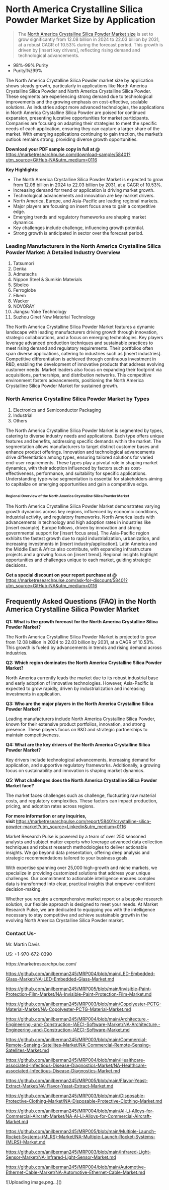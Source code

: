 <h1>North America Crystalline Silica Powder Market&nbsp;Size by Application</h1><blockquote><p>The <a href="https://marketresearchpulse.com/download-sample/58401?utm_source=GitHub-NA&amp;utm_medium=0116">North America Crystalline Silica Powder Market size</a> is set to grow significantly from 12.08 billion in 2024 to 22.03 billion by 2031, at a robust CAGR of 10.53% during the forecast period. This growth is driven by [insert key drivers], reflecting rising demand and technological advancements.</p></blockquote><ul><li>98%-99% Purity<li> Purityï¼ž99%</li></ul><p>The North America Crystalline Silica Powder market size by application shows steady growth, particularly in applications like North America Crystalline Silica Powder and North America Crystalline Silica Powder. These segments are experiencing strong demand due to technological improvements and the growing emphasis on cost-effective, scalable solutions. As industries adopt more advanced technologies, the applications in North America Crystalline Silica Powder are poised for continued expansion, presenting lucrative opportunities for market participants. Companies are focusing on adapting their strategies to meet the specific needs of each application, ensuring they can capture a larger share of the market. With emerging applications continuing to gain traction, the market’s outlook remains strong, providing diverse growth opportunities.</p><p><strong>Download your PDF sample copy in full at @ </strong><a href="https://marketresearchpulse.com/download-sample/58401?utm_source=GitHub-NA&amp;utm_medium=0116">https://marketresearchpulse.com/download-sample/58401?utm_source=GitHub-NA&amp;utm_medium=0116</a></p><p><strong>Key Highlights: </strong></p><ul><li>The North America Crystalline Silica Powder Market is expected to grow from 12.08 billion in 2024 to 22.03 billion by 2031, at a CAGR of 10.53%.</li><li>Increasing demand for trend or application is driving market growth.</li><li>Technological advancements and innovation are key market drivers.</li><li>North America, Europe, and Asia-Pacific are leading regional markets.</li><li>Major players are focusing on insert focus area to gain a competitive edge.</li><li>Emerging trends and regulatory frameworks are shaping market dynamics.</li><li>Key challenges include challenge, influencing growth potential.</li><li>Strong growth is anticipated in sector over the forecast period.</li></ul><h3>Leading Manufacturers in the North America Crystalline Silica Powder Market: A Detailed Industry Overview</h3><ol><li>Tatsumori</li><li>Denka</li><li>Admatechs</li><li>Nippon Steel & Sumikin Materials</li><li>Sibelco</li><li>Ferroglobe</li><li>Elkem</li><li>Wacker</li><li>NOVORAY</li><li>Jiangsu Yoke Technology</li><li>Suzhou Ginet New Material Technology</li></ol><div class="flex max-w-full flex-col flex-grow"><div class="min-h-8 text-message flex w-full flex-col items-end gap-2 whitespace-normal break-words [.text-message+&amp;]:mt-5" dir="auto" data-message-author-role="assistant" data-message-id="fd8432e4-4910-450d-b182-61b7bfb0a01f" data-message-model-slug="gpt-4o"><div class="flex w-full flex-col gap-1 empty:hidden first:pt-[3px]"><div class="markdown prose w-full break-words dark:prose-invert light"><p>The North America Crystalline Silica Powder Market features a dynamic landscape with leading manufacturers driving growth through innovation, strategic collaborations, and a focus on emerging technologies. Key players leverage advanced production techniques and sustainable practices to meet rising demand and regulatory requirements. Their portfolios often span diverse applications, catering to industries such as [insert industries]. Competitive differentiation is achieved through continuous investment in R&amp;D, enabling the development of innovative products that address evolving customer needs. Market leaders also focus on expanding their footprint via acquisitions, partnerships, and distribution networks. This competitive environment fosters advancements, positioning the North America Crystalline Silica Powder Market for sustained growth.</p></div></div></div></div><h3>North America Crystalline Silica Powder Market by Types</h3><ol><li>Electronics and Semiconductor Packaging<li> Industrial<li> Others</li></ol><div class="flex max-w-full flex-col flex-grow"><div class="min-h-8 text-message flex w-full flex-col items-end gap-2 whitespace-normal break-words [.text-message+&amp;]:mt-5" dir="auto" data-message-author-role="assistant" data-message-id="084470be-0bb7-4664-bddf-5156b4f41249" data-message-model-slug="gpt-4o-mini"><div class="flex w-full flex-col gap-1 empty:hidden first:pt-[3px]"><div class="markdown prose w-full break-words dark:prose-invert light"><p>The North America Crystalline Silica Powder Market is segmented by types, catering to diverse industry needs and applications. Each type offers unique features and benefits, addressing specific demands within the market. The segmentation allows manufacturers to target distinct customer bases and enhance product offerings. Innovation and technological advancements drive differentiation among types, ensuring tailored solutions for varied end-user requirements. These types play a pivotal role in shaping market dynamics, with their adoption influenced by factors such as cost-effectiveness, performance, and suitability for specific applications. Understanding type-wise segmentation is essential for stakeholders aiming to capitalize on emerging opportunities and gain a competitive edge.</p></div></div></div></div><h3><span style="font-size: 11px;">Regional Overview of the North America Crystalline Silica Powder Market</span></h3><div class="flex max-w-full flex-col flex-grow"><div class="min-h-8 text-message flex w-full flex-col items-end gap-2 whitespace-normal break-words [.text-message+&amp;]:mt-5" dir="auto" data-message-author-role="assistant" data-message-id="e9038762-ce64-4e30-91c9-9bd413514231" data-message-model-slug="gpt-4o-mini"><div class="flex w-full flex-col gap-1 empty:hidden first:pt-[3px]"><div class="markdown prose w-full break-words dark:prose-invert light"><p>The North America Crystalline Silica Powder Market demonstrates varying growth dynamics across key regions, influenced by economic conditions, industrial activity, and regulatory frameworks. North America leads with advancements in technology and high adoption rates in industries like [insert example]. Europe follows, driven by innovation and strong governmental support for [insert focus area]. The Asia-Pacific region exhibits the fastest growth due to rapid industrialization, urbanization, and increasing investments in [insert industry/application]. Latin America and the Middle East &amp; Africa also contribute, with expanding infrastructure projects and a growing focus on [insert trend]. Regional insights highlight opportunities and challenges unique to each market, guiding strategic decisions.</p></div></div></div></div><p><strong>Get a special discount on your report purchase at @ </strong><a href="https://marketresearchpulse.com/ask-for-discount/58401?utm_source=GitHub-NA&amp;utm_medium=0116">https://marketresearchpulse.com/ask-for-discount/58401?utm_source=GitHub-NA&amp;utm_medium=0116</a></p><h2>Frequently Asked Questions (FAQ) in the North America Crystalline Silica Powder Market</h2><p><strong>Q1: What is the growth forecast for the North America Crystalline Silica Powder Market?</strong></p><p>The North America Crystalline Silica Powder Market is projected to grow from 12.08 billion in 2024 to 22.03 billion by 2031, at a CAGR of 10.53%. This growth is fueled by advancements in trends and rising demand across industries.</p><p><strong>Q2: Which region dominates the North America Crystalline Silica Powder Market?</strong></p><p>North America currently leads the market due to its robust industrial base and early adoption of innovative technologies. However, Asia-Pacific is expected to grow rapidly, driven by industrialization and increasing investments in application.</p><p><strong>Q3: Who are the major players in the North America Crystalline Silica Powder Market?</strong></p><p>Leading manufacturers include North America Crystalline Silica Powder, known for their extensive product portfolios, innovation, and strong presence. These players focus on R&amp;D and strategic partnerships to maintain competitiveness.</p><p><strong>Q4: What are the key drivers of the North America Crystalline Silica Powder Market?</strong></p><p>Key drivers include technological advancements, increasing demand for application, and supportive regulatory frameworks. Additionally, a growing focus on sustainability and innovation is shaping market dynamics.</p><p><strong>Q5: What challenges does the North America Crystalline Silica Powder Market face?</strong></p><p>The market faces challenges such as challenge, fluctuating raw material costs, and regulatory complexities. These factors can impact production, pricing, and adoption rates across regions.</p><p><strong>For more information or any inquiries, visit&nbsp;</strong><a href="https://marketresearchpulse.com/report/58401/crystalline-silica-powder-market?utm_source=Linkedin&utm_medium=0116">https://marketresearchpulse.com/report/58401/crystalline-silica-powder-market?utm_source=Linkedin&utm_medium=0116</a></p><p>Market Research Pulse is powered by a team of over 250 seasoned analysts and subject matter experts who leverage advanced data collection techniques and robust research methodologies to deliver actionable insights. We go beyond data presentation, offering deep analysis and strategic recommendations tailored to your business goals.</p><p>With expertise spanning over 25,000 high-growth and niche markets, we specialize in providing customized solutions that address your unique challenges. Our commitment to actionable intelligence ensures complex data is transformed into clear, practical insights that empower confident decision-making.</p><p>Whether you require a comprehensive market report or a bespoke research solution, our flexible approach is designed to meet your needs. At Market Research Pulse, we are dedicated to equipping you with the intelligence necessary to stay competitive and achieve sustainable growth in the evolving North America Crystalline Silica Powder market.</p><h3><strong>Contact Us-</strong></h3><p>Mr. Martin Davis</p><p>US: +1-970-672-0390</p><p>https://marketresearchpulse.com/</p><p><a href="https://github.com/anilberman245/MRP004/blob/main/LED-Embedded-Glass-Market/NA-LED-Embedded-Glass-Market.md">https://github.com/anilberman245/MRP004/blob/main/LED-Embedded-Glass-Market/NA-LED-Embedded-Glass-Market.md</a></p><p><a href="https://github.com/anilberman245/MRP005/blob/main/Invisible-Paint-Protection-Film-Market/NA-Invisible-Paint-Protection-Film-Market.md">https://github.com/anilberman245/MRP005/blob/main/Invisible-Paint-Protection-Film-Market/NA-Invisible-Paint-Protection-Film-Market.md</a></p><p><a href="https://github.com/anilberman245/MRP003/blob/main/Copolyester-PCTG-Material-Market/NA-Copolyester-PCTG-Material-Market.md">https://github.com/anilberman245/MRP003/blob/main/Copolyester-PCTG-Material-Market/NA-Copolyester-PCTG-Material-Market.md</a></p><p><a href="https://github.com/anilberman245/MRP004/blob/main/Architecture,-Engineering,-and-Construction-(AEC)-Software-Market/NA-Architecture,-Engineering,-and-Construction-(AEC)-Software-Market.md">https://github.com/anilberman245/MRP004/blob/main/Architecture,-Engineering,-and-Construction-(AEC)-Software-Market/NA-Architecture,-Engineering,-and-Construction-(AEC)-Software-Market.md</a></p><p><a href="https://github.com/anilberman245/MRP003/blob/main/Commercial-Remote-Sensing-Satellites-Market/NA-Commercial-Remote-Sensing-Satellites-Market.md">https://github.com/anilberman245/MRP003/blob/main/Commercial-Remote-Sensing-Satellites-Market/NA-Commercial-Remote-Sensing-Satellites-Market.md</a></p><p><a href="https://github.com/anilberman245/MRP004/blob/main/Healthcare-associated-Infectious-Disease-Diagnostics-Market/NA-Healthcare-associated-Infectious-Disease-Diagnostics-Market.md">https://github.com/anilberman245/MRP004/blob/main/Healthcare-associated-Infectious-Disease-Diagnostics-Market/NA-Healthcare-associated-Infectious-Disease-Diagnostics-Market.md</a></p><p><a href="https://github.com/anilberman245/MRP005/blob/main/Flavor-Yeast-Extract-Market/NA-Flavor-Yeast-Extract-Market.md">https://github.com/anilberman245/MRP005/blob/main/Flavor-Yeast-Extract-Market/NA-Flavor-Yeast-Extract-Market.md</a></p><p><a href="https://github.com/anilberman245/MRP003/blob/main/Disposable-Protective-Clothing-Market/NA-Disposable-Protective-Clothing-Market.md">https://github.com/anilberman245/MRP003/blob/main/Disposable-Protective-Clothing-Market/NA-Disposable-Protective-Clothing-Market.md</a></p><p><a href="https://github.com/anilberman245/MRP004/blob/main/Al-Li-Alloys-for-Commercial-Aircraft-Market/NA-Al-Li-Alloys-for-Commercial-Aircraft-Market.md">https://github.com/anilberman245/MRP004/blob/main/Al-Li-Alloys-for-Commercial-Aircraft-Market/NA-Al-Li-Alloys-for-Commercial-Aircraft-Market.md</a></p><p><a href="https://github.com/anilberman245/MRP005/blob/main/Multiple-Launch-Rocket-Systems-(MLRS)-Market/NA-Multiple-Launch-Rocket-Systems-(MLRS)-Market.md">https://github.com/anilberman245/MRP005/blob/main/Multiple-Launch-Rocket-Systems-(MLRS)-Market/NA-Multiple-Launch-Rocket-Systems-(MLRS)-Market.md</a></p><p><a href="https://github.com/anilberman245/MRP003/blob/main/Infrared-Light-Sensor-Market/NA-Infrared-Light-Sensor-Market.md">https://github.com/anilberman245/MRP003/blob/main/Infrared-Light-Sensor-Market/NA-Infrared-Light-Sensor-Market.md</a></p><p><a href="https://github.com/anilberman245/MRP004/blob/main/Automotive-Ethernet-Cable-Market/NA-Automotive-Ethernet-Cable-Market.md">https://github.com/anilberman245/MRP004/blob/main/Automotive-Ethernet-Cable-Market/NA-Automotive-Ethernet-Cable-Market.md</a></p>
![Uploading image.png…]()
